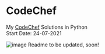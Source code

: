 # CodeChef
My <a href="https://www.codechef.com/users/yashitanamdeo">CodeChef</a> Solutions in Python
<br>
Start Date: 24-07-2021

![image](https://user-images.githubusercontent.com/49322948/159158550-263bc175-f148-406a-b807-3c321437b46c.png)
Readme to be updated, soon!
